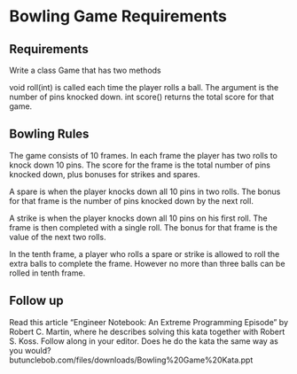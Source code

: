 # Bowling Game Requirements

## Requirements

Write a class Game that has two methods

void roll(int) is called each time the player rolls a ball. The argument is the number of pins knocked down.
int score() returns the total score for that game.

## Bowling Rules

The game consists of 10 frames. In each frame the player has two rolls to knock down 10 pins. The score for the frame is the total number of pins knocked down, plus bonuses for strikes and spares.

A spare is when the player knocks down all 10 pins in two rolls. The bonus for that frame is the number of pins knocked down by the next roll.

A strike is when the player knocks down all 10 pins on his first roll. The frame is then completed with a single roll. The bonus for that frame is the value of the next two rolls.

In the tenth frame, a player who rolls a spare or strike is allowed to roll the extra balls to complete the frame. However no more than three balls can be rolled in tenth frame.

## Follow up

Read this article “Engineer Notebook: An Extreme Programming Episode” by Robert C. Martin, where he describes solving this kata together with Robert S. Koss. Follow along in your editor. Does he do the kata the same way as you would? butunclebob.com/files/downloads/Bowling%20Game%20Kata.ppt

